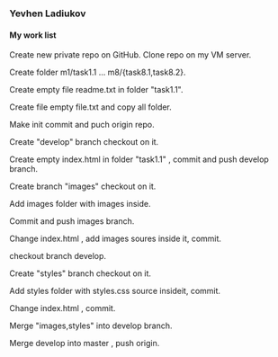 ### Yevhen Ladiukov
#### My work list
Create new private repo on GitHub.
Clone repo on my VM server.

Create folder m1/task1.1 ... m8/{task8.1,task8.2}.

Create empty file readme.txt in folder "task1.1".

Create file empty file.txt and copy all folder.

Make init commit and puch origin repo.

Create "develop" branch checkout on it.

Create empty index.html in folder "task1.1" , commit and push develop branch.

Create branch "images"  checkout on it.

Add images folder with images inside.

Commit and push images branch.

Change index.html , add images soures inside it, commit.

checkout branch develop.

Create "styles" branch checkout on it.

Add styles folder with styles.css source insideit, commit.

Change index.html , commit.

Merge "images,styles" into develop branch.

Merge develop into master , push origin.
